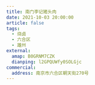 ```yaml
---
title: 南门李记猪头肉
date: 2021-10-03 20:00:00
article: false
tags:
  - 烧卤
  - 六合区
  - 雄州
external:
  amap: B0GRNM7CZK
  dianping: l2GPQUWfy0SOLGjc
commercial:
  address: 南京市六合区朝天街270号
---
```


<Infobox/>